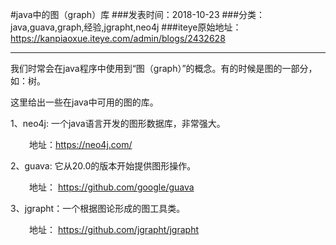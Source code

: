 #java中的图（graph）库
###发表时间：2018-10-23
###分类：java,guava,graph,经验,jgrapht,neo4j
###iteye原始地址：<a href="https://kanpiaoxue.iteye.com/admin/blogs/2432628" target="_blank">https://kanpiaoxue.iteye.com/admin/blogs/2432628</a>

---

<div class="iteye-blog-content-contain" style="font-size: 14px;"> 
 <p>我们时常会在java程序中使用到“图（graph）”的概念。有的时候是图的一部分，如：树。</p> 
 <p>这里给出一些在java中可用的图的库。</p> 
 <p>1、neo4j: 一个java语言开发的图形数据库，非常强大。</p> 
 <p style="padding-left: 30px;">地址：<a href="https://neo4j.com/">https://neo4j.com/</a></p> 
 <p>2、guava: 它从20.0的版本开始提供图形操作。</p> 
 <p style="padding-left: 30px;">地址：&nbsp;<a href="https://github.com/google/guava">https://github.com/google/guava</a></p> 
 <p>3、jgrapht：一个根据图论形成的图工具类。</p> 
 <p style="padding-left: 30px;">地址：&nbsp;<a href="https://github.com/jgrapht/jgrapht">https://github.com/jgrapht/jgrapht</a></p> 
</div>